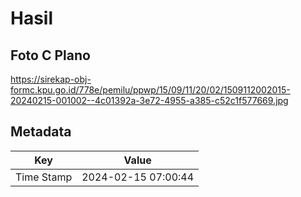 # Hasil

## Foto C Plano

https://sirekap-obj-formc.kpu.go.id/778e/pemilu/ppwp/15/09/11/20/02/1509112002015-20240215-001002--4c01392a-3e72-4955-a385-c52c1f577669.jpg


## Metadata

| Key        | Value               |
| ---------- | ------------------- |
| Time Stamp | 2024-02-15 07:00:44 |



